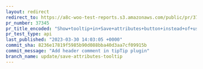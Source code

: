 ```yaml
---
layout: redirect
redirect_to: https://a8c-woo-test-reports.s3.amazonaws.com/public/pr/37345/api/index.html
pr_number: 37345
pr_title_encoded: "Show+tooltip+in+Save+attributes+button+instead+of+using+title+attribute"
pr_test_type: api
last_published: "2023-03-30 14:03:05 +0000"
commit_sha: 8236e17819f5985b90d088bba40d3aa7cf09915b
commit_message: "Add header comment in tipTip plugin"
branch_name: update/save-attributes-tooltip
---
```

